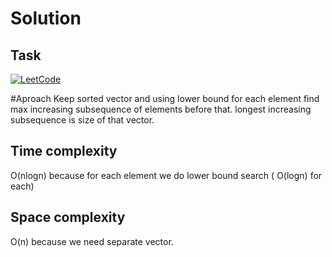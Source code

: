 # Solution

## Task
[![LeetCode](https://img.shields.io/badge/LeetCode-Solutions-brightgreen)](https://leetcode.com/problems/longest-increasing-subsequence)

#Aproach
Keep sorted vector and using lower bound for each element find max increasing subsequence of elements before that. longest increasing subsequence is size of that vector.

## Time complexity

O(nlogn) because for each element we do lower bound search ( O(logn) for each)

## Space complexity

O(n) because we need separate vector.
